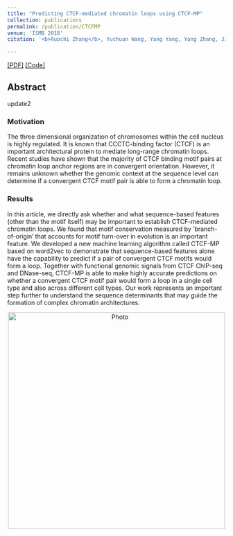 ```yaml
---
title: "Predicting CTCF-mediated chromatin loops using CTCF-MP"
collection: publications
permalink: /publication/CTCFMP
venue: 'ISMB 2018'
citation: '<b>Ruochi Zhang</b>, Yuchuan Wang, Yang Yang, Yang Zhang, Jian Ma.'

---  
```

[[PDF]](https://ruochiz.github.io/files/bty248.pdf) [[Code]](https://github.com/ma-compbio/CTCF-MP)


## Abstract

update2
### Motivation
The three dimensional organization of chromosomes within the cell nucleus is highly regulated. It is known that CCCTC-binding factor (CTCF) is an important architectural protein to mediate long-range chromatin loops. Recent studies have shown that the majority of CTCF binding motif pairs at chromatin loop anchor regions are in convergent orientation. However, it remains unknown whether the genomic context at the sequence level can determine if a convergent CTCF motif pair is able to form a chromatin loop.
### Results
In this article, we directly ask whether and what sequence-based features (other than the motif itself) may be important to establish CTCF-mediated chromatin loops. We found that motif conservation measured by ‘branch-of-origin’ that accounts for motif turn-over in evolution is an important feature. We developed a new machine learning algorithm called CTCF-MP based on word2vec to demonstrate that sequence-based features alone have the capability to predict if a pair of convergent CTCF motifs would form a loop. Together with functional genomic signals from CTCF ChIP-seq and DNase-seq, CTCF-MP is able to make highly accurate predictions on whether a convergent CTCF motif pair would form a loop in a single cell type and also across different cell types. Our work represents an important step further to understand the sequence determinants that may guide the formation of complex chromatin architectures.

<p align="center">
  <img src="https://ruochiz.github.io/images/CTCFMP_overview.png?raw=true" alt="Photo" style="width: 500px;"/> 
</p>